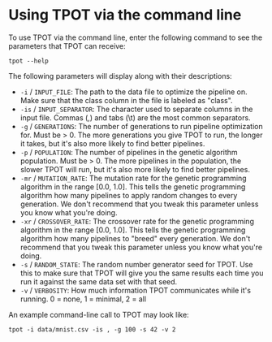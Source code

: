 # Using TPOT via the command line

To use TPOT via the command line, enter the following command to see the parameters that TPOT can receive:

```Shell
tpot --help
```

The following parameters will display along with their descriptions:

* `-i` / `INPUT_FILE`: The path to the data file to optimize the pipeline on. Make sure that the class column in the file is labeled as "class".
* `-is` / `INPUT_SEPARATOR`: The character used to separate columns in the input file. Commas (,) and tabs (\t) are the most common separators.
* `-g` / `GENERATIONS`: The number of generations to run pipeline optimization for. Must be > 0. The more generations you give TPOT to run, the longer it takes, but it's also more likely to find better pipelines.
* `-p` / `POPULATION`: The number of pipelines in the genetic algorithm population. Must be > 0. The more pipelines in the population, the slower TPOT will run, but it's also more likely to find better pipelines.
* `-mr` / `MUTATION_RATE`: The mutation rate for the genetic programming algorithm in the range [0.0, 1.0]. This tells the genetic programming algorithm how many pipelines to apply random changes to every generation. We don't recommend that you tweak this parameter unless you know what you're doing.
* `-xr` / `CROSSOVER_RATE`: The crossover rate for the genetic programming algorithm in the range [0.0, 1.0]. This tells the genetic programming algorithm how many pipelines to "breed" every generation. We don't recommend that you tweak this parameter unless you know what you're doing.
* `-s` / `RANDOM_STATE`: The random number generator seed for TPOT. Use this to make sure that TPOT will give you the same results each time you run it against the same data set with that seed.
* `-v` / `VERBOSITY`: How much information TPOT communicates while it's running. 0 = none, 1 = minimal, 2 = all

An example command-line call to TPOT may look like:

```Shell
tpot -i data/mnist.csv -is , -g 100 -s 42 -v 2
```
